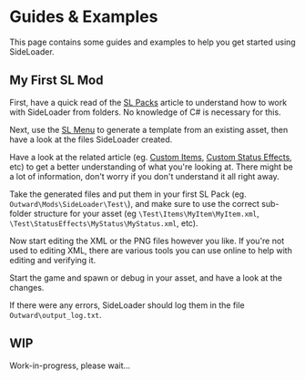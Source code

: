 # Guides & Examples

This page contains some guides and examples to help you get started using SideLoader.

## My First SL Mod
First, have a quick read of the [SL Packs](GettingStarted/SLPacks) article to understand how to work with SideLoader from folders. No knowledge of C# is necessary for this.

Next, use the [SL Menu](GettingStarted/SLMenu) to generate a template from an existing asset, then have a look at the files SideLoader created.

Have a look at the related article (eg. [Custom Items](Custom/Items), [Custom Status Effects](Custom/StatusEffects), etc) to get a better understanding of what you're looking at. There might be a lot of information, don't worry if you don't understand it all right away.

Take the generated files and put them in your first SL Pack (eg. `Outward\Mods\SideLoader\Test\`), and make sure to use the correct sub-folder structure for your asset (eg `\Test\Items\MyItem\MyItem.xml`, `\Test\StatusEffects\MyStatus\MyStatus.xml`, etc).

Now start editing the XML or the PNG files however you like. If you're not used to editing XML, there are various tools you can use online to help with editing and verifying it.

Start the game and spawn or debug in your asset, and have a look at the changes.

If there were any errors, SideLoader should log them in the file `Outward\output_log.txt`.

## WIP

Work-in-progress, please wait...